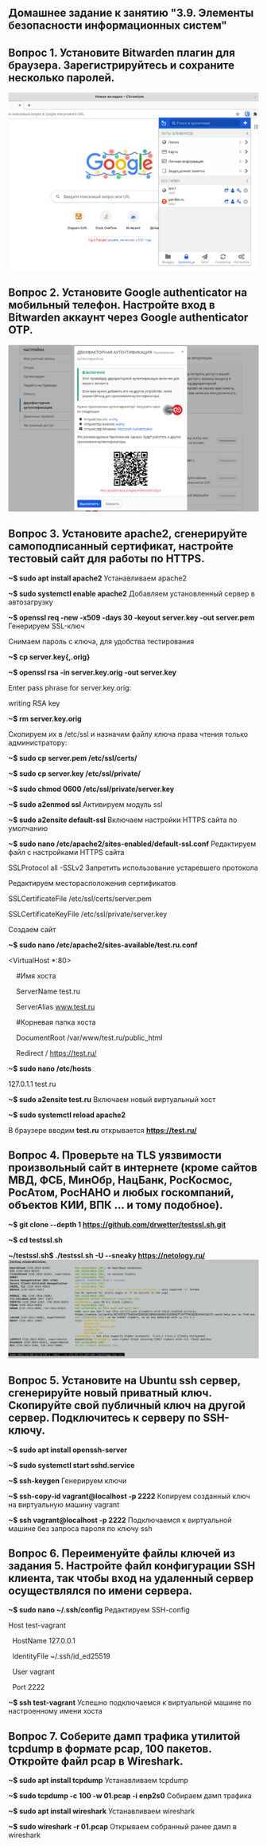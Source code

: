 ## Домашнее задание к занятию "3.9. Элементы безопасности информационных систем"
## 
## Вопрос 1. Установите Bitwarden плагин для браузера. Зарегистрируйтесь и сохраните несколько паролей.

![Alt text](screenshots/screen1.png)
##
## Вопрос 2. Установите Google authenticator на мобильный телефон. Настройте вход в Bitwarden аккаунт через Google authenticator OTP.

![Alt text](screenshots/screen2.png)
##
## Вопрос 3. Установите apache2, сгенерируйте самоподписанный сертификат, настройте тестовый сайт для работы по HTTPS.

**~$ sudo apt install apache2** Устанавливаем apache2

**~$ sudo systemctl enable apache2** Добавляем установленный сервер в автозагрузку

**~$ openssl req -new -x509 -days 30 -keyout server.key -out server.pem** Генерируем SSL-ключ

Снимаем пароль с ключа, для удобства тестирования

**~$ cp server.key{,.orig}**

**~$ openssl rsa -in server.key.orig -out server.key**

Enter pass phrase for server.key.orig:

writing RSA key

**~$ rm server.key.orig**

Скопируем их в /etc/ssl и назначим файлу ключа права чтения только администратору:

**~$ sudo cp server.pem /etc/ssl/certs/**

**~$ sudo cp server.key /etc/ssl/private/**

**~$ sudo chmod 0600 /etc/ssl/private/server.key**

**~$ sudo a2enmod ssl** Активируем модуль ssl

**~$ sudo a2ensite default-ssl** Включаем настройки HTTPS сайта по умолчанию

**~$ sudo nano /etc/apache2/sites-enabled/default-ssl.conf** Редактируем файл с настройками HTTPS сайта 

SSLProtocol all -SSLv2 Запретить использование устаревшего протокола

Редактируем месторасположения сертификатов

SSLCertificateFile /etc/ssl/certs/server.pem 

SSLCertificateKeyFile /etc/ssl/private/server.key

Создаем сайт

**~$ sudo nano /etc/apache2/sites-available/test.ru.conf**

<VirtualHost *:80>

    #Имя хоста

    ServerName test.ru 

    ServerAlias www.test.ru

    #Корневая папка хоста

    DocumentRoot /var/www/test.ru/public_html

    Redirect / https://test.ru/

</VirtualHost>

**~$ sudo nano /etc/hosts**

127.0.1.1 test.ru

**~$ sudo a2ensite test.ru** Включаем новый виртуальный хост

**~$ sudo systemctl reload apache2** 

В браузере вводим **test.ru** открывается **https://test.ru/**
##
## Вопрос 4. Проверьте на TLS уязвимости произвольный сайт в интернете (кроме сайтов МВД, ФСБ, МинОбр, НацБанк, РосКосмос, РосАтом, РосНАНО и любых госкомпаний, объектов КИИ, ВПК ... и тому подобное).

**~$ git clone --depth 1 https://github.com/drwetter/testssl.sh.git**

**~$ cd testssl.sh**

**~/testssl.sh$ ./testssl.sh -U --sneaky https://netology.ru/**
![Alt text](screenshots/screen3.png)
##
## Вопрос 5. Установите на Ubuntu ssh сервер, сгенерируйте новый приватный ключ. Скопируйте свой публичный ключ на другой сервер. Подключитесь к серверу по SSH-ключу.

**~$ sudo apt install openssh-server**

**~$ sudo systemctl start sshd.service**

**~$ ssh-keygen** Генерируем ключи

**~$ ssh-copy-id vagrant@localhost -p 2222** Копируем созданный ключ на виртуальную машину vagrant

**~$ ssh vagrant@localhost -p 2222** Подключаемся к виртуальной машине без запроса пароля по ключу ssh
##
## Вопрос 6. Переименуйте файлы ключей из задания 5. Настройте файл конфигурации SSH клиента, так чтобы вход на удаленный сервер осуществлялся по имени сервера.
**~$ sudo nano ~/.ssh/config** Редактируем SSH-config

Host test-vagrant

  HostName 127.0.0.1

  IdentityFile ~/.ssh/id_ed25519

  User vagrant

  Port 2222

**~$ ssh test-vagrant** Успешно подключаемся к виртуальной машине по настроенному имени хоста
##
## Вопрос 7. Соберите дамп трафика утилитой tcpdump в формате pcap, 100 пакетов. Откройте файл pcap в Wireshark.

**~$ sudo apt install tcpdump** Устанавливаем tcpdump

**~$ sudo tcpdump -c 100 -w 01.pcap -i enp2s0** Собираем дамп трафика

**~$ sudo apt install wireshark** Устанавливаем wireshark

**~$ sudo wireshark -r 01.pcap** Открываем собранный ранее дамп в wireshark